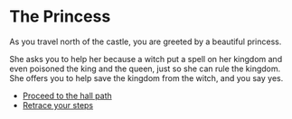 # The Princess
As you travel north of the castle, you are greeted by a beautiful princess.

She asks you to help her because a witch put a spell on her kingdom and even poisoned the king and the queen, just so she can rule the kingdom. She offers you to help save the kingdom from the witch, and you say yes. 

* [Proceed to the hall path](hall_path.md)
* [Retrace your steps](intro.md)